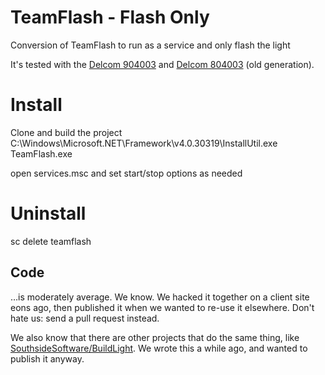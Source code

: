# TeamFlash - Flash Only

Conversion of TeamFlash to run as a service and only flash the light

It's tested with the [Delcom 904003](http://www.delcomproducts.com/productdetails.asp?productnum=904003) and [Delcom 804003](http://www.delcomproducts.com/productdetails.asp?productnum=804003) (old generation).


# Install
Clone and build the project
C:\Windows\Microsoft.NET\Framework\v4.0.30319\InstallUtil.exe TeamFlash.exe

open services.msc and set start/stop options as needed
# Uninstall
sc delete teamflash


## Code

…is moderately average. We know. We hacked it together on a client site eons ago, then published it when we wanted to re-use it elsewhere. Don't hate us: send a pull request instead.

We also know that there are other projects that do the same thing, like [SouthsideSoftware/BuildLight](https://github.com/SouthsideSoftware/BuildLight). We wrote this a while ago, and wanted to publish it anyway.
